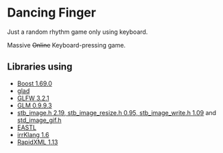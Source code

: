 # Dancing Finger
Just a random rhythm game only using keyboard.

Massive ~~Online~~ Keyboard-pressing game.

## Libraries using
* [Boost 1.69.0](https://www.boost.org/)
* [glad](https://github.com/Dav1dde/glad)
* [GLFW 3.2.1](https://www.glfw.org/)
* [GLM 0.9.9.3](https://glm.g-truc.net/)
* [stb_image.h 2.19, stb_image_resize.h 0.95, stb_image_write.h 1.09](https://github.com/nothings/stb) and [std_image_gif.h](https://gist.github.com/urraka/685d9a6340b26b830d49)
* [EASTL](https://github.com/electronicarts/EASTL)
* [irrKlang 1.6](https://www.ambiera.com/irrklang/)
* [RapidXML 1.13](http://rapidxml.sourceforge.net/)
